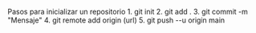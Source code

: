 Pasos para inicializar un repositorio
    1. git init 
    2. git add .
    3. git commit -m "Mensaje"
    4. git remote add origin (url)
    5. git push --u origin main